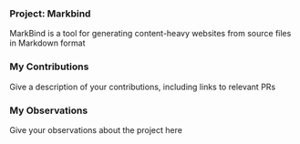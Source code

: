 ### Project: Markbind

MarkBind is a tool for generating content-heavy websites from source files in Markdown format

### My Contributions

Give a description of your contributions, including links to relevant PRs

### My Observations

Give your observations about the project here